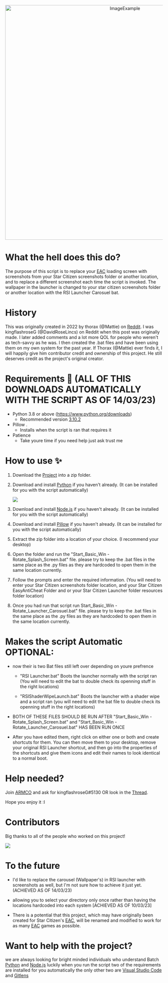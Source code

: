 <p align="center">
  <img alt="ImageExample" src="https://cdn.discordapp.com/attachments/737301647440740453/1077544580737662976/banner.png" width="750px">
</p>

# What the hell does this do?
The purpose of this script is to replace your [EAC](https://www.easy.ac/) loading screen with screenshots from your Star Citizen screenshots folder or another location, and to replace a different screenshot each time the script is invoked. The wallpaper in the launcher is changed to your star citizen screenshots folder or another location with the RSI Launcher Carosuel bat.

# History
This was originally created in 2022 by thorax (@Mattie) on [Reddit](https://www.reddit.com/r/starcitizen/comments/rkmz93/fyi_we_can_have_custom_splash_screens_now_until/). I was kingflashroseG (@DavidRoseLincs) on Reddit when this post was originally made. I later added comments and a lot more QOL for people who weren't as tech-savvy as he was. I then created the .bat files and have been using them on my own system for the past year. If Thorax (@Mattie) ever finds it, I will happily give him contributor credit and ownership of this project. He still deserves credit as the project's original creator.

# Requirements 🧾 (ALL OF THIS DOWNLOADS AUTOMATICALLY WITH THE SCRIPT AS OF 14/03/23)
- Python 3.8 or above (https://www.python.org/downloads)
  - Recommended version [3.10.2](https://www.python.org/downloads/release/python-3102/)
- Pillow .
  - Installs when the script is ran that requires it
- Patience
  - Take youre time if you need help just ask trust me


# How to use ✨
1. Download the [Project](https://github.com/DavidRoseLincs/SC-EAC-Screenshot-SplashScreen/archive/refs/heads/master.zip) into a zip folder.

2. Download and install [Python](https://www.python.org/downloads/release/python-3102/) if you haven't already. (It can be installed for you with the script automatically)

   ![](https://i.alexflipnote.dev/2Ucs5Hf.png)

3. Download and install [Node.js](https://nodejs.org/en/download/) if you haven't already. (It can be installed for you with the script automatically)

4. Download and install [Pillow](https://pypi.org/project/Pillow/) if you haven't already. (It can be installed for you with the script automatically)

5. Extract the zip folder into a location of your choice. (I recommend your desktop)

6. Open the folder and run the "Start_Basic_Win - Rotate_Splash_Screen.bat" file. please try to keep the .bat files in the same place as the .py files as they are hardcoded to open them in the same location currently.

7. Follow the prompts and enter the required information. (You will need to enter your Star Citizen screenshots folder location, and your Star Citizen EasyAntiCheat Folder and or your Star Citizen Launcher folder resources folder location)

8. Once you had run that script run Start_Basic_Win - Rotate_Launcher_Carosuel.bat" file. please try to keep the .bat files in the same place as the .py files as they are hardcoded to open them in the same location currently.



# Makes the script Automatic OPTIONAL:

- now their is two Bat files still left over depending on youre prefrence

  - "RSI Launcher.bat" Boots the launcher normally with the script ran (You will need to edit the bat to double check its openning stuff in the right locations)

  - "RSIShaderWipeLaunch.bat" Boots the launcher with a shader wipe and a script ran (you will need to edit the bat file to double check its openning stuff in the right locations) 

- BOTH OF THESE FILES SHOULD BE RUN AFTER "Start_Basic_Win - Rotate_Splash_Screen.bat" and "Start_Basic_Win - Rotate_Launcher_Carosuel.bat" HAS BEEN RUN ONCE

- After you have edited them, right click on either one or both and create shortcuts for them. You can then move them to your desktop, remove your original RSI Launcher shortcut, and then go into the properties of the shortcuts and give them icons and edit their names to look identical to a normal boot.


# Help needed?
Join [ARMCO](https://discord.gg/armco) and ask for kingflashroseG#5130 OR look in the [Thread](https://discord.com/channels/222052888531173386/1077537871382196314).

Hope you enjoy it :I

# Contributors
Big thanks to all of the people who worked on this project!

<a href="https://github.com/DavidRoseLincs/SC-EAC-Screenshot-SplashScreen/graphs/contributors">
  <img src="https://contrib.rocks/image?repo=DavidRoseLincs/SC-EAC-Screenshot-SplashScreen" />
</a>


# To the future
- I'd like to replace the carousel (Wallpaper's) in RSI launcher with screenshots as well, but I'm not sure how to achieve it just yet. (ACHIEVED AS OF 14/03/23)

- allowing you to select your directory only once rather than having the locations hardcoded into each system [ACHIEVED AS OF 10/03/23]

- There is a potential that this project, which may have originally been created for Star Citizen's [EAC](https://www.easy.ac/), will be renamed and modified to work for as many [EAC](https://www.easy.ac/) games as possible.

# Want to help with the project?

we are always looking for bright minded individuals who understand Batch [Python](https://www.python.org/downloads/release/python-3102/) and [Node.js](https://nodejs.org/en/download/) luckily when you run the script two of the requirements are installed for you automatically the only other two are [Visual Studio Code]() and [Gitlens](https://marketplace.visualstudio.com/items?itemName=eamodio.gitlens)